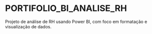# PORTIFOLIO_BI_ANALISE_RH
Projeto de análise de RH usando Power BI, com foco em formatação e visualização de dados.
